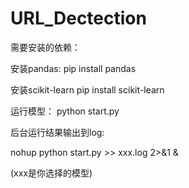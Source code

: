 # URL_Dectection

需要安装的依赖：

安装pandas:
pip install pandas

安装scikit-learn
pip install scikit-learn

运行模型：
python start.py

后台运行结果输出到log:

nohup python start.py >> xxx.log 2>&1 &

(xxx是你选择的模型)

